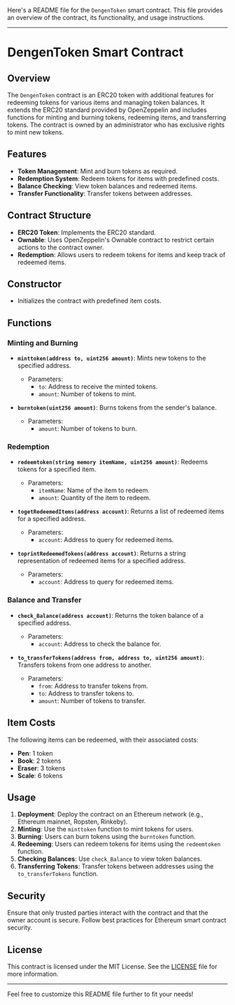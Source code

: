 Here's a README file for the `DengenToken` smart contract. This file provides an overview of the contract, its functionality, and usage instructions.

---

# DengenToken Smart Contract

## Overview

The `DengenToken` contract is an ERC20 token with additional features for redeeming tokens for various items and managing token balances. It extends the ERC20 standard provided by OpenZeppelin and includes functions for minting and burning tokens, redeeming items, and transferring tokens. The contract is owned by an administrator who has exclusive rights to mint new tokens.

## Features

- **Token Management**: Mint and burn tokens as required.
- **Redemption System**: Redeem tokens for items with predefined costs.
- **Balance Checking**: View token balances and redeemed items.
- **Transfer Functionality**: Transfer tokens between addresses.

## Contract Structure

- **ERC20 Token**: Implements the ERC20 standard.
- **Ownable**: Uses OpenZeppelin's Ownable contract to restrict certain actions to the contract owner.
- **Redemption**: Allows users to redeem tokens for items and keep track of redeemed items.

## Constructor

- Initializes the contract with predefined item costs.

## Functions

### Minting and Burning

- **`minttoken(address to, uint256 amount)`**: Mints new tokens to the specified address.
  - Parameters:
    - `to`: Address to receive the minted tokens.
    - `amount`: Number of tokens to mint.
  
- **`burntoken(uint256 amount)`**: Burns tokens from the sender's balance.
  - Parameters:
    - `amount`: Number of tokens to burn.

### Redemption

- **`redeemtoken(string memory itemName, uint256 amount)`**: Redeems tokens for a specified item.
  - Parameters:
    - `itemName`: Name of the item to redeem.
    - `amount`: Quantity of the item to redeem.

- **`togetRedeemedItems(address account)`**: Returns a list of redeemed items for a specified address.
  - Parameters:
    - `account`: Address to query for redeemed items.

- **`toprintRedeemedTokens(address account)`**: Returns a string representation of redeemed items for a specified address.
  - Parameters:
    - `account`: Address to query for redeemed items.

### Balance and Transfer

- **`check_Balance(address account)`**: Returns the token balance of a specified address.
  - Parameters:
    - `account`: Address to check the balance for.

- **`to_transferTokens(address from, address to, uint256 amount)`**: Transfers tokens from one address to another.
  - Parameters:
    - `from`: Address to transfer tokens from.
    - `to`: Address to transfer tokens to.
    - `amount`: Number of tokens to transfer.

## Item Costs

The following items can be redeemed, with their associated costs:

- **Pen**: 1 token
- **Book**: 2 tokens
- **Eraser**: 3 tokens
- **Scale**: 6 tokens

## Usage

1. **Deployment**: Deploy the contract on an Ethereum network (e.g., Ethereum mainnet, Ropsten, Rinkeby).
2. **Minting**: Use the `minttoken` function to mint tokens for users.
3. **Burning**: Users can burn tokens using the `burntoken` function.
4. **Redeeming**: Users can redeem tokens for items using the `redeemtoken` function.
5. **Checking Balances**: Use `check_Balance` to view token balances.
6. **Transferring Tokens**: Transfer tokens between addresses using the `to_transferTokens` function.

## Security

Ensure that only trusted parties interact with the contract and that the owner account is secure. Follow best practices for Ethereum smart contract security.

## License

This contract is licensed under the MIT License. See the [LICENSE](./LICENSE) file for more information.

---

Feel free to customize this README file further to fit your needs!
